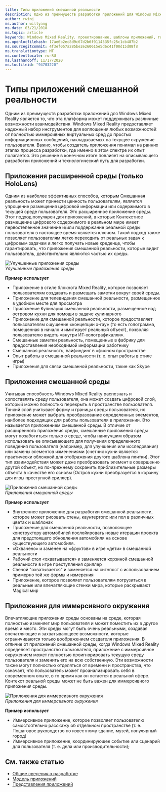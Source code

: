 ```yaml
---
title: Типы приложений смешанной реальности
description: Одно из преимуществ разработки приложений для Windows Mixed Reality состоит в том, что существует целый ряд возможностей, которые платформа может поддерживать из полнофункциональных виртуальных сред, а также для облегчения работы с информационными слоями в текущей среде пользователя.
author: rwinj
ms.author: willyang
ms.date: 03/21/2018
ms.topic: article
keywords: Windows Mixed Reality, проектирование, шаблоны приложений, гарнитура смешанной реальности, гарнитура Windows Mixed Reality, гарнитура виртуальной реальности, HoloLens
ms.openlocfilehash: 17ae6b2ec8d9c67d2b6f0114535fc25c1cb487b2
ms.sourcegitcommit: 4f3ef057a285be2e260615e5d6c41f00d15d08f8
ms.translationtype: MT
ms.contentlocale: ru-RU
ms.lasthandoff: 11/17/2020
ms.locfileid: "94703220"
---
```

# <a name="types-of-mixed-reality-apps"></a>Типы приложений смешанной реальности

Одним из преимуществ разработки приложений для Windows Mixed Reality является то, что эта платформа может поддерживать различные возможности взаимодействия. Windows Mixed Reality предоставляет надежный набор инструментов для воплощения любых возможностей: от полностью иммерсивных виртуальных сред до простых информационных сообщений, накладываемых на текущее окружение пользователя. Важно, чтобы создатель приложения понимал на ранних этапах процесса разработки, где именно в этом спектре их опыт полагается. Это решение в конечном итоге повлияет на описывающего разработки приложений и технологический путь для разработки.

## <a name="enhanced-environment-apps-hololens-only"></a>Приложения расширенной среды (только HoloLens)

Одним из наиболее эффективных способов, которым Смешанная реальность может принести ценность пользователям, является упрощение размещения цифровой информации или содержимого в текущей среде пользователя. Это расширенное приложение среды. Этот подход популярен для приложений, в которых Контекстное размещение цифрового содержимого в реальном мире имеет первостепенное значение и/или поддержание реальной среды пользователя в настоящее время является ключом. Такой подход также позволяет пользователям легко переходить от реальных задач к цифровым задачам и легко получать новые креденце, чтобы гарантировать, что приложения смешанной реальности, которые видит пользователь, действительно являются частью их среды.

![Улучшенные приложения среды](images/enhancedenvironmentapps-640px.jpg)<br>
*Улучшенные приложения среды*

**Пример использует**
* Приложение в стиле блокнота Mixed Reality, которое позволяет пользователям создавать и размещать заметки вокруг своей среды.
* Приложение для телевидения смешанной реальности, размещенное в удобном месте для просмотра
* Приложение Кулинария смешанной реальности, размещенное над островом кухни для помощи в задаче кулинарного
* Приложение для смешанной реальности, которое предоставляет пользователям ощущение «концепции x-ray» (то есть голограмма, помещенная в начало и имитирует реальный объект), позволяя пользователю видеть «внутри ИТ-холографикалли».
* Смешанные заметки реальность, помещенные в фабрику для предоставления необходимой информации работнику
* Смешанная реальность, вайфиндинг в офисном пространстве
* Опыт работы в смешанной реальности (т. е. опыт работы в стиле игры)
* Приложения для связи смешанной реальности, такие как Skype

## <a name="blended-environment-apps"></a>Приложения смешанной среды

Учитывая способность Windows Mixed Reality распознать и сопоставлять среду пользователя, она может создать цифровой слой, который можно полностью перекрыть в пространстве пользователя. Тонкий слой учитывает форму и границы среды пользователя, но приложение может выбрать преобразование определенных элементов, наиболее подходящих для работы пользователя в приложении. Это называется приложением смешанной среды. В отличие от расширенного приложения среды, смешанные приложения среды могут позаботиться только о среде, чтобы наилучшим образом использовать ее описывающего для получения определенного поведения пользователя (например, для улучшения или исследования) или замены элементов изменениями (счетчик кухни является практически обложкой для отображения другого шаблона плитки). Этот тип взаимодействия может даже преобразовать элемент в совершенно другой объект, но по-прежнему сохранить приблизительные размеры объекта в качестве его основы (Остров кухни преобразуется в корзину для игры преступной сриллер).

![Приложения смешанной среды](images/blendedenvironmentapps-640px.jpg)<br>
*Приложения смешанной среды*

**Пример использует**
* Внутреннее приложение для разработки смешанной реальности, которое может рисовать стены, каунтертопс или пол в различных цветах и шаблонах
* Приложение для смешанной реальности, позволяющее конструктору автомобилей послойировать новые итерации проекта для предстоящего обновления автомобиля на основе существующего автомобиля.
* «Охвачено» и заменен на «фруктов» в игре «дети» в смешанной реальности
* Рабочий стол «охватывается» и заменяется корзиной смешанной реальности в игре преступления сриллер
* Свечой "охватывается" и заменяется на сигнпост с использованием примерно той же формы и измерения
* Приложение, которое позволяет пользователям погрузиться в реальные или впечатляющие стенки мира, которые раскрывают Magical мир

## <a name="immersive-environment-apps"></a>Приложения для иммерсивного окружения

Впечатляющие приложения среды основаны на среде, которая полностью изменяет мир пользователя и может поместить их в другое время и место. Эти среды могут быть очень реальными, создавая впечатляющие и захватывающеее возможности, которые ограничиваются только воображением создателя приложения. В отличие от приложений смешанной среды, когда Windows Mixed Reality определяет пространство пользователя, приложение с иммерсивное окружением может полностью проигнорировать текущую среду пользователя и заменить его на всю собственную. Эти возможности также могут полностью отделяться от времени и пространства, что означает, что пользователь может проанализировать себя в современном опыте, в то время как он остается в реальной сфере. Контекст реальной среды может не быть важен для иммерсивного приложения среды.

![Приложения для иммерсивного окружения](images/windows-mixed-reality-640px.jpg)<br>
*Приложения для иммерсивного окружения*

**Пример использует**
* Иммерсивное приложение, которое позволяет пользователю самостоятельно расскажу об отдельном пространстве (т. е. Пошаговое руководство по известному здание, музей, популярный город)
* Иммерсивное приложение, координирующее событие или сценарий для пользователя (т. е. дела или производительности);

## <a name="see-also"></a>См. также статью
* [Общие сведения о разработке](../develop/development.md)
* [Модель приложений](app-model.md)
* [Представления приложений](app-views.md)
